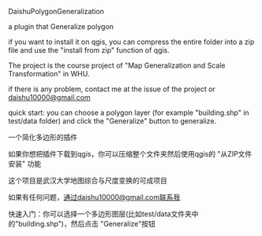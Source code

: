 DaishuPolygonGeneralization

a plugin that Generalize polygon

if you want to install it on qgis, you can compress the entire folder into a zip file and use the "install from zip" function of qgis.

The project is the course project of "Map Generalization and Scale Transformation" in WHU.

if there is any problem, contact me at the issue of the project or daishu10000@gmail.com

quick start: you can choose a polygon layer (for example "building.shp" in test/data folder) and click the "Generalize" button to generalize.

一个简化多边形的插件

如果你想把插件下载到qgis，你可以压缩整个文件夹然后使用qgis的 "从ZIP文件安装" 功能

这个项目是武汉大学地图综合与尺度变换的可成项目

如果有任何问题，通过daishu10000@gmail.com联系我

快速入门：你可以选择一个多边形图层(比如test/data文件夹中的"building.shp")，然后点击 "Generalize"按钮